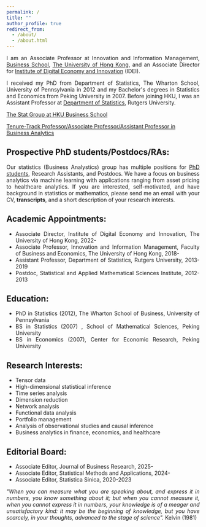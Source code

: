 ```yaml
---
permalink: /
title: ""
author_profile: true
redirect_from: 
  - /about/
  - /about.html
---
```

<style>
    ul {
        text-align: justify;
    }
</style>


<p style="text-align: justify;">
I am an Associate Professor at Innovation and Information Management, <a href="https://www.hkubs.hku.hk/">Business School</a>, <a href="https://www.hku.hk/">The University of Hong Kong</a>, and an Associate Director for <a href="https://idei.hkubs.hku.hk/">Institute of Digital Economy and Innovation</a> (IDEI). 
</p>

<p style="text-align: justify;">
I received my PhD from Department of Statistics, The Wharton School, University of Pennsylvania in 2012 and my Bachelor's degrees in Statistics and Economics from Peking University in 2007. Before joining HKU, I was an Assistant Professor at <a href="https://stat.rutgers.edu/">Department of Statistics</a>, Rutgers University.
</p>

[The Stat Group at HKU Business School](https://hkubs-stat.github.io/)

[Tenure-Track Professor/Associate Professor/Assistant Professor in Business Analytics](https://jobs.hku.hk/cw/en/listing/)


Prospective PhD students/Postdocs/RAs: 
------

<p style="text-align: justify;">
Our statistics (Business Analystics) group has multiple positions for <a href="https://phd.hkubs.hku.hk/">PhD students</a>, Research Assistants, and Postdocs. We have a focus on business analytics via machine learning with applications ranging from asset pricing to healthcare analytics. If you are interested, self-motivated, and have background in statistics or mathematics, please send me an email with your CV, <strong>transcripts</strong>, and a short description of your research interests. 
</p>

Academic Appointments:
------
<ul>
    <li>Associate Director, Institute of Digital Economy and Innovation, The University of Hong Kong, 2022-</li>
    <li>Associate Professor, Innovation and Information Management, Faculty of Business and Economics, The University of Hong Kong, 2018-</li>
    <li>Assistant Professor, Department of Statistics, Rutgers University, 2013-2019</li>
    <li>Postdoc, Statistical and Applied Mathematical Sciences Institute, 2012-2013</li>
</ul>

Education:
------
- PhD in Statistics (2012), The Wharton School of Business, University of Pennsylvania
- BS in Statistics (2007) , School of Mathematical Sciences, Peking University
- BS in Economics (2007), Center for Economic Research, Peking University

Research Interests:
------

- Tensor data
- High-dimensional statistical inference
- Time series analysis
- Dimension reduction
- Network analysis
- Functional data analysis
- Portfolio management
- Analysis of observational studies and causal inference
- Business analytics in finance, economics, and healthcare

Editorial Board:
------
- Associate Editor, Journal of Business Research, 2025-
- Associate Editor, Statistical Methods and Applications, 2024-
- Associate Editor, Statistica Sinica, 2020-2023

<p style="text-align: justify;">
<i>"When you can measure what you are speaking about, and express it in numbers, you know something about it; but when you cannot measure it, when you cannot express it in numbers, your knowledge is of a meager and unsatisfactory kind: it may be the beginning of knowledge, but you have scarcely, in your thoughts, advanced to the stage of science".</i> Kelvin (1981)
</p>
